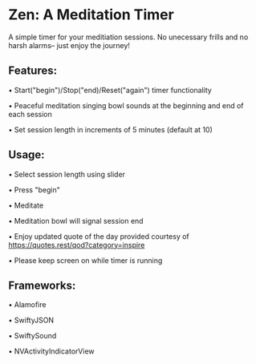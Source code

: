 # Zen: A Meditation Timer

A simple timer for your meditiation sessions. No unecessary frills and no harsh alarms– just enjoy the journey!

## Features:

• Start("begin")/Stop("end)/Reset("again") timer functionality

• Peaceful meditation singing bowl sounds at the beginning and end of each session

• Set session length in increments of 5 minutes (default at 10)


## Usage:

• Select session length using slider

• Press "begin"

• Meditate

• Meditation bowl will signal session end

• Enjoy updated quote of the day provided courtesy of https://quotes.rest/qod?category=inspire

• Please keep screen on while timer is running


## Frameworks:

• Alamofire

• SwiftyJSON

• SwiftySound

• NVActivityIndicatorView
